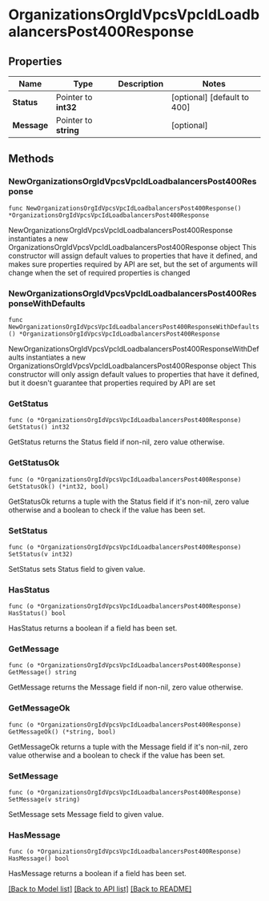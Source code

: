 # OrganizationsOrgIdVpcsVpcIdLoadbalancersPost400Response

## Properties

Name | Type | Description | Notes
------------ | ------------- | ------------- | -------------
**Status** | Pointer to **int32** |  | [optional] [default to 400]
**Message** | Pointer to **string** |  | [optional] 

## Methods

### NewOrganizationsOrgIdVpcsVpcIdLoadbalancersPost400Response

`func NewOrganizationsOrgIdVpcsVpcIdLoadbalancersPost400Response() *OrganizationsOrgIdVpcsVpcIdLoadbalancersPost400Response`

NewOrganizationsOrgIdVpcsVpcIdLoadbalancersPost400Response instantiates a new OrganizationsOrgIdVpcsVpcIdLoadbalancersPost400Response object
This constructor will assign default values to properties that have it defined,
and makes sure properties required by API are set, but the set of arguments
will change when the set of required properties is changed

### NewOrganizationsOrgIdVpcsVpcIdLoadbalancersPost400ResponseWithDefaults

`func NewOrganizationsOrgIdVpcsVpcIdLoadbalancersPost400ResponseWithDefaults() *OrganizationsOrgIdVpcsVpcIdLoadbalancersPost400Response`

NewOrganizationsOrgIdVpcsVpcIdLoadbalancersPost400ResponseWithDefaults instantiates a new OrganizationsOrgIdVpcsVpcIdLoadbalancersPost400Response object
This constructor will only assign default values to properties that have it defined,
but it doesn't guarantee that properties required by API are set

### GetStatus

`func (o *OrganizationsOrgIdVpcsVpcIdLoadbalancersPost400Response) GetStatus() int32`

GetStatus returns the Status field if non-nil, zero value otherwise.

### GetStatusOk

`func (o *OrganizationsOrgIdVpcsVpcIdLoadbalancersPost400Response) GetStatusOk() (*int32, bool)`

GetStatusOk returns a tuple with the Status field if it's non-nil, zero value otherwise
and a boolean to check if the value has been set.

### SetStatus

`func (o *OrganizationsOrgIdVpcsVpcIdLoadbalancersPost400Response) SetStatus(v int32)`

SetStatus sets Status field to given value.

### HasStatus

`func (o *OrganizationsOrgIdVpcsVpcIdLoadbalancersPost400Response) HasStatus() bool`

HasStatus returns a boolean if a field has been set.

### GetMessage

`func (o *OrganizationsOrgIdVpcsVpcIdLoadbalancersPost400Response) GetMessage() string`

GetMessage returns the Message field if non-nil, zero value otherwise.

### GetMessageOk

`func (o *OrganizationsOrgIdVpcsVpcIdLoadbalancersPost400Response) GetMessageOk() (*string, bool)`

GetMessageOk returns a tuple with the Message field if it's non-nil, zero value otherwise
and a boolean to check if the value has been set.

### SetMessage

`func (o *OrganizationsOrgIdVpcsVpcIdLoadbalancersPost400Response) SetMessage(v string)`

SetMessage sets Message field to given value.

### HasMessage

`func (o *OrganizationsOrgIdVpcsVpcIdLoadbalancersPost400Response) HasMessage() bool`

HasMessage returns a boolean if a field has been set.


[[Back to Model list]](../README.md#documentation-for-models) [[Back to API list]](../README.md#documentation-for-api-endpoints) [[Back to README]](../README.md)


